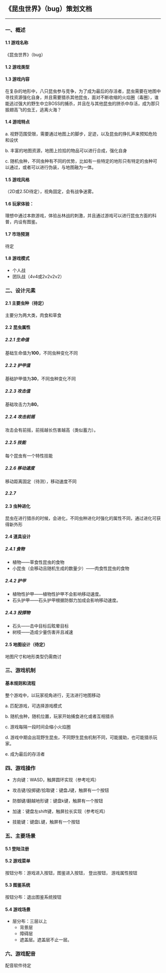 ## 《昆虫世界》（bug）策划文档

---

### 一、概述

#### 1.1 游戏名称

《昆虫世界》（bug）

#### 1.2 游戏类型

#### 1.3 游戏内容

在复杂的地形中，八只昆虫参与竞争，为了成为最后的存活者，昆虫需要在地图中寻找资源强化自身，并且需要猎杀其他昆虫，面对不断收缩的火焰圈（毒圈），谁能逃过强大的野生中立BOSS的捕杀，并且在与其他昆虫的拼杀中存活，成为那只振翅高飞的虫王，逃离火海？

#### 1.4 游戏特点

a. 视野范围受限，需要通过地图上的脚步，足迹，以及昆虫的挣扎声来预知危险和设伏

b. 丰富的地图资源，地图上捡拾的物品可以进行合成，强化自身

c. 随机虫种，不同虫种有不同的优势，比如有一些特定的地形只有特定的虫种可以通过，或者可以进行伪装，与地图融为一体。

#### 1.5 游戏风格

（2D或2.5D待定），视角固定，会有战争迷雾。

#### 1.6 玩家体验：

理想中通过本款游戏，体验丛林战的刺激，并且通过游戏可以进行昆虫方面的科普，内设有图鉴。

#### 1.7 市场预测

待定

#### 1.8 游戏模式

* 个人战
* 团队战（4v4或2v2v2v2）

### 二、设计元素

#### 2.1 主要虫种（待定）

主要分为两大类，肉食和草食

#### 2.2 昆虫属性

##### 2.2.1 生命值

基础生命值为**100**，不同虫种变化不同

##### 2.2.2 护甲值

基础护甲值为**30**，不同虫种变化不同

##### 2.2.3 攻击值

基础攻击力为**80**。

##### 2.2.4 攻击前摇

攻击会有前摇，前摇越长伤害越高（类似蓄力）。

##### 2.2.5 技能

每个昆虫有一个特性技能

##### 2.2.6 移动速度

移动距离固定（待测），移动速度不同

##### 2.2.7  

#### 2.3 虫种进化

昆虫在进行猎杀的时候，会进化，不同虫种进化时强化的属性不同，通过进化可获得新外形

#### 2.4 道具设计

##### 2.4.1 食物

* 植物——草食性昆虫的食物
* 小昆虫（会移动且随机生成的数量少）——肉食性昆虫的食物

##### 2.4.2 护甲

* 植物性护甲——植物性护甲不会影响移动速度。
* 石头护甲——石头护甲根据防御力加成会影响移动速度。

##### 2.4.3 投掷物

* 石头——击中目标后眩晕目标
* 树枝——造成少量伤害并且减速

#### 2.5 地图设计（待定）

地图尺寸和地形类型仍需商讨

### 三、游戏机制

#### 基本规则和流程

整个游戏中，以玩家视角进行，无法进行地图移动

a. 匹配游戏，可选择游戏模式

b. 随机虫种，随机位置，玩家开始捕食进化或者互相猎杀

c. 游戏每隔一段时间会缩小火焰圈

d. 游戏中期会出现野生昆虫，不同野生昆虫机制不同，可能援助，也可能猎杀玩家。

e. 成为最后的存活者

### 四、游戏操作

* 方向键：WASD，触屏圆环实现（参考吃鸡）


* 攻击键/投掷键/拾取键：键盘J键，触屏有一个按钮
* 防御键/翻越地形键：键盘k键，触屏有一个按钮
* 加速：键盘左shift键，触屏拉长实现（参考吃鸡）
* 技能键：键盘L键，触屏有一个按钮


### 五、主要场景

#### 5.1 登陆注册

#### 5.2 游戏菜单

按钮分布：游戏进入按钮，图鉴进入按钮， 登出按钮， 游戏属性按钮

#### 5.3 图鉴系统

按钮分布：退出图鉴系统按钮

#### 5.4 游戏场景

* 层分布：三层以上
  * 背景层
  * 障碍层
  * 遮盖层。遮盖层不止一层。

### 六、游戏配音

配音软件待定




